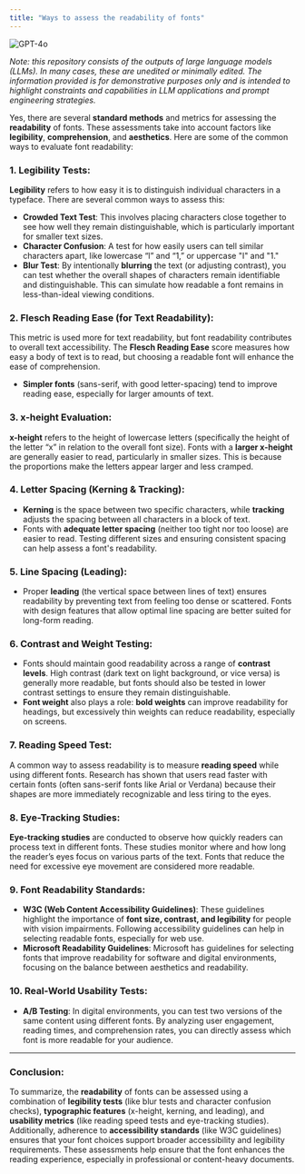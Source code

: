 ```yaml
---
title: "Ways to assess the readability of fonts"
---
```

![GPT-4o](https://img.shields.io/badge/GPT--4o-3333FF?style=for-the-badge&logo=openai&logoColor=white)



*Note: this repository consists of the outputs of large language models (LLMs). In many cases, these are unedited or minimally edited. The information provided is for demonstrative purposes only and is intended to highlight constraints and capabilities in LLM applications and prompt engineering strategies.*


Yes, there are several **standard methods** and metrics for assessing the **readability** of fonts. These assessments take into account factors like **legibility**, **comprehension**, and **aesthetics**. Here are some of the common ways to evaluate font readability:

### 1. **Legibility Tests**:
   **Legibility** refers to how easy it is to distinguish individual characters in a typeface. There are several common ways to assess this:

   - **Crowded Text Test**: This involves placing characters close together to see how well they remain distinguishable, which is particularly important for smaller text sizes.
   - **Character Confusion**: A test for how easily users can tell similar characters apart, like lowercase “l” and “1,” or uppercase "I" and "1."
   - **Blur Test**: By intentionally **blurring** the text (or adjusting contrast), you can test whether the overall shapes of characters remain identifiable and distinguishable. This can simulate how readable a font remains in less-than-ideal viewing conditions.

### 2. **Flesch Reading Ease (for Text Readability)**:
   This metric is used more for text readability, but font readability contributes to overall text accessibility. The **Flesch Reading Ease** score measures how easy a body of text is to read, but choosing a readable font will enhance the ease of comprehension.

   - **Simpler fonts** (sans-serif, with good letter-spacing) tend to improve reading ease, especially for larger amounts of text.

### 3. **x-height Evaluation**:
   **x-height** refers to the height of lowercase letters (specifically the height of the letter “x” in relation to the overall font size). Fonts with a **larger x-height** are generally easier to read, particularly in smaller sizes. This is because the proportions make the letters appear larger and less cramped.

### 4. **Letter Spacing (Kerning & Tracking)**:
   - **Kerning** is the space between two specific characters, while **tracking** adjusts the spacing between all characters in a block of text.
   - Fonts with **adequate letter spacing** (neither too tight nor too loose) are easier to read. Testing different sizes and ensuring consistent spacing can help assess a font's readability.

### 5. **Line Spacing (Leading)**:
   - Proper **leading** (the vertical space between lines of text) ensures readability by preventing text from feeling too dense or scattered. Fonts with design features that allow optimal line spacing are better suited for long-form reading.

### 6. **Contrast and Weight Testing**:
   - Fonts should maintain good readability across a range of **contrast levels**. High contrast (dark text on light background, or vice versa) is generally more readable, but fonts should also be tested in lower contrast settings to ensure they remain distinguishable.
   - **Font weight** also plays a role: **bold weights** can improve readability for headings, but excessively thin weights can reduce readability, especially on screens.

### 7. **Reading Speed Test**:
   A common way to assess readability is to measure **reading speed** while using different fonts. Research has shown that users read faster with certain fonts (often sans-serif fonts like Arial or Verdana) because their shapes are more immediately recognizable and less tiring to the eyes.

### 8. **Eye-Tracking Studies**:
   **Eye-tracking studies** are conducted to observe how quickly readers can process text in different fonts. These studies monitor where and how long the reader’s eyes focus on various parts of the text. Fonts that reduce the need for excessive eye movement are considered more readable.

### 9. **Font Readability Standards**:
   - **W3C (Web Content Accessibility Guidelines)**: These guidelines highlight the importance of **font size, contrast, and legibility** for people with vision impairments. Following accessibility guidelines can help in selecting readable fonts, especially for web use.
   - **Microsoft Readability Guidelines**: Microsoft has guidelines for selecting fonts that improve readability for software and digital environments, focusing on the balance between aesthetics and readability.

### 10. **Real-World Usability Tests**:
   - **A/B Testing**: In digital environments, you can test two versions of the same content using different fonts. By analyzing user engagement, reading times, and comprehension rates, you can directly assess which font is more readable for your audience.

---

### Conclusion:
To summarize, the **readability** of fonts can be assessed using a combination of **legibility tests** (like blur tests and character confusion checks), **typographic features** (x-height, kerning, and leading), and **usability metrics** (like reading speed tests and eye-tracking studies). Additionally, adherence to **accessibility standards** (like W3C guidelines) ensures that your font choices support broader accessibility and legibility requirements. These assessments help ensure that the font enhances the reading experience, especially in professional or content-heavy documents.